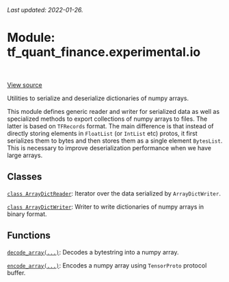 <!--
This file is generated by a tool. Do not edit directly.
For open-source contributions the docs will be updated automatically.
-->

*Last updated: 2022-01-26.*

<div itemscope itemtype="http://developers.google.com/ReferenceObject">
<meta itemprop="name" content="tf_quant_finance.experimental.io" />
<meta itemprop="path" content="Stable" />
</div>

# Module: tf_quant_finance.experimental.io

<!-- Insert buttons and diff -->

<table class="tfo-notebook-buttons tfo-api" align="left">
</table>

<a target="_blank" href="https://github.com/google/tf-quant-finance/blob/master/tf_quant_finance/experimental/io.py">View source</a>



Utilities to serialize and deserialize dictionaries of numpy arrays.


This module defines generic reader and writer for serialized data as well as
specialized methods to export collections of numpy arrays to files.
The latter is based on `TFRecords` format. The main difference is
that instead of directly storing elements in `FloatList` (or `IntList` etc)
protos, it first serializes them to bytes and then stores them as a single
element `BytesList`. This is necessary to improve deserialization performance
when we have large arrays.

## Classes

[`class ArrayDictReader`](../../tf_quant_finance/experimental/io/ArrayDictReader.md): Iterator over the data serialized by `ArrayDictWriter`.

[`class ArrayDictWriter`](../../tf_quant_finance/experimental/io/ArrayDictWriter.md): Writer to write dictionaries of numpy arrays in binary format.

## Functions

[`decode_array(...)`](../../tf_quant_finance/experimental/io/decode_array.md): Decodes a bytestring into a numpy array.

[`encode_array(...)`](../../tf_quant_finance/experimental/io/encode_array.md): Encodes a numpy array using `TensorProto` protocol buffer.

